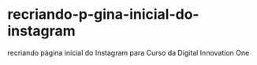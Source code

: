 # recriando-p-gina-inicial-do-instagram
recriando página inicial do Instagram para Curso da Digital Innovation One
